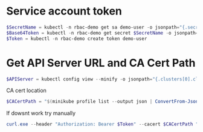 # Service account token 

```powershell
$SecretName = kubectl -n rbac-demo get sa demo-user -o jsonpath="{.secrets[0].name}"
$Base64Token = kubectl -n rbac-demo get secret $SecretName -o jsonpath="{.data.token}"
$Token = kubectl -n rbac-demo create token demo-user
```

# Get API Server URL and CA Cert Path

```powershell
$APIServer = kubectl config view --minify -o jsonpath="{.clusters[0].cluster.server}"
```

CA cert location 

```powershell
$CACertPath = "$(minikube profile list --output json | ConvertFrom-Json).valid[0].Config.KubernetesConfig.CAFile"
```

If dowsnt work try manually

```powershell
curl.exe --header "Authorization: Bearer $Token" --cacert $CACertPath "$APIServer/api/v1/namespaces/rbac-demo/pods"
```

